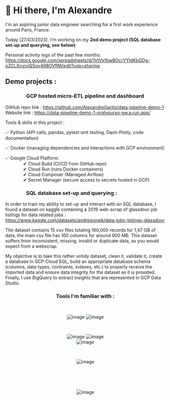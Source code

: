 # 👋 Hi there, I'm Alexandre


I'm an aspiring junior data engineer searching for a first work experience around Paris, France.

Today (27/03/2023), I'm working on my **2nd demo project (SQL database set-up and querying, see below)** 

Personal activity logs of the past few months: https://docs.google.com/spreadsheets/d/1VtVxfbwBOcrYYIdKbGDg-oZCLXroruiQSov498OVflM/edit?usp=sharing



## Demo projects :  


###     GCP hosted micro-ETL pipeline and dashboard  

GitHub repo link : https://github.com/AlexandreGarito/data-pipeline-demo-1  
Website link : https://data-pipeline-demo-1-orqlvqurxq-ew.a.run.app/

Tools & skills in this project :  

✅ Python (API calls, pandas, pytest unit testing, Dash-Plotly, code documentation) 

✅ Docker (managing dependencies and interactions with GCP environment)  

✅ Google Cloud Platform:  
    ✔ Cloud Build (CI/CD from GitHub repo)  
    ✔ Cloud Run (runs Docker containers)  
    ✔ Cloud Composer (Managed Airflow)  
    ✔ Secret Manager (secure access to secrets hosted in GCP)  
    


###     SQL database set-up and querying :

In order to train my ability to set-up and interact with an SQL database, I found a dataset on kaggle containing a 2019 web-scrap of glassdoor job listings for data related jobs : https://www.kaggle.com/datasets/andresionek/data-jobs-listings-glassdoor

The dataset contains 15 csv files totaling 160,000 records for 1,47 GB of data, the main csv file has 160 columns for around 900 MB. This dataset suffers from inconsistent, missing, invalid or duplicate data, as you would expect from a webscrap.

My objective is to take this rather untidy dataset, clean it, validate it, create a database in GCP Cloud SQL, build an appropriate database schema (columns, data types, contraints, indexes, etc.) to properly receive the imported data and ensure data integrity for the dataset as it is provided. Finally, I use BigQuery to extract insights that are represented in GCP Data Studio.


<div align="center">

### Tools I'm familiar with :  

<br>
  
![image](https://img.shields.io/badge/Python-FFD43B?style=for-the-badge&logo=python&logoColor=blue)
![image](https://img.shields.io/badge/PostgreSQL-316192?style=for-the-badge&logo=postgresql&logoColor=white)
  
<br>

![image](https://img.shields.io/badge/Docker-2CA5E0?style=for-the-badge&logo=docker&logoColor=white)
![image](https://img.shields.io/badge/Google_Cloud-4285F4?style=for-the-badge&logo=google-cloud&logoColor=white)  
![image](https://img.shields.io/badge/Airflow-017CEE?style=for-the-badge&logo=Apache%20Airflow&logoColor=white)



<!-- ![image](https://img.shields.io/badge/Numpy-777BB4?style=for-the-badge&logo=numpy&logoColor=white)
![image](https://img.shields.io/badge/Pandas-2C2D72?style=for-the-badge&logo=pandas&logoColor=white)
![image](https://img.shields.io/badge/Plotly-239120?style=for-the-badge&logo=plotly&logoColor=white) -->

  
<br>
  
![image](https://img.shields.io/badge/Unity-100000?style=for-the-badge&logo=unity&logoColor=white)
  
<br>



<br>
<br>

![image](https://github-profile-summary-cards.vercel.app/api/cards/profile-details?username=AlexandreGarito&theme=vue)

</div>



